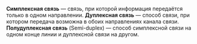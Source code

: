 **Симплексная связь** — связь, при которой информация передаётся только в одном направлении.
**Дуплексная связь** — способ связи, при котором передача возможна в обоих направлениях канала связи.
**Полудуплексная связь** (Semi-duplex) — способ симплексной связи на одном конце линии и дуплексной связи на другом.
